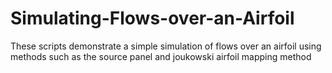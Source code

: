 # Simulating-Flows-over-an-Airfoil
These scripts demonstrate a simple simulation of flows over an airfoil using methods such as the source panel and joukowski airfoil mapping method
